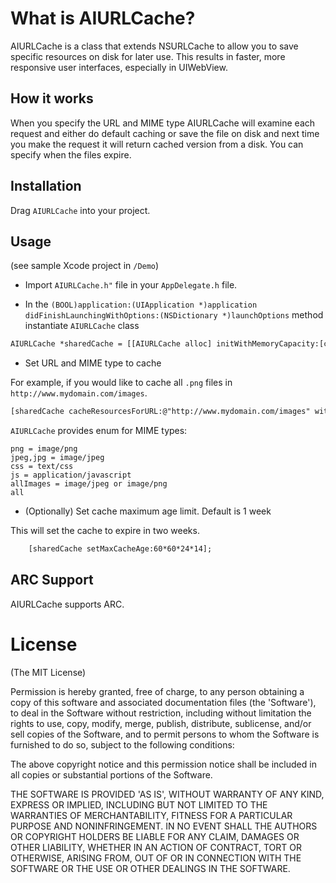 # What is AIURLCache?

AIURLCache is a class that extends NSURLCache to allow you to save specific resources on disk for later use. This results in
faster, more responsive user interfaces, especially in UIWebView.

## How it works 

When you specify the URL and MIME type AIURLCache will examine each request and either do default caching or save the file on disk
and next time you make the request it will return cached version from a disk. You can specify when the files expire. 

## Installation

Drag ```AIURLCache``` into your project. 

## Usage

(see sample Xcode project in ```/Demo```)

* Import ```AIURLCache.h"``` file in your ```AppDelegate.h``` file.

* In the ```(BOOL)application:(UIApplication *)application didFinishLaunchingWithOptions:(NSDictionary *)launchOptions``` method 
instantiate ```AIURLCache``` class
```html
AIURLCache *sharedCache = [[AIURLCache alloc] initWithMemoryCapacity:[capacityInBytes] diskCapacity: [capacityInBytes] diskPath:@"[directoryName]"];
```
* Set URL and MIME type to cache

For example, if you would like to cache all ```.png``` files in ```http://www.mydomain.com/images```. 
```html
[sharedCache cacheResourcesForURL:@"http://www.mydomain.com/images" withMIMEType:png];
```

```AIURLCache``` provides enum for MIME types: 
```
png = image/png
jpeg,jpg = image/jpeg
css = text/css
js = application/javascript
allImages = image/jpeg or image/png 
all
```

* (Optionally) Set cache maximum age limit. Default is 1 week

This will set the cache to expire in two weeks. 
```html
    [sharedCache setMaxCacheAge:60*60*24*14];
```

## ARC Support

AIURLCache supports ARC. 

# License

(The MIT License)

Permission is hereby granted, free of charge, to any person obtaining
a copy of this software and associated documentation files (the
'Software'), to deal in the Software without restriction, including
without limitation the rights to use, copy, modify, merge, publish,
distribute, sublicense, and/or sell copies of the Software, and to
permit persons to whom the Software is furnished to do so, subject to
the following conditions:

The above copyright notice and this permission notice shall be
included in all copies or substantial portions of the Software.

THE SOFTWARE IS PROVIDED 'AS IS', WITHOUT WARRANTY OF ANY KIND,
EXPRESS OR IMPLIED, INCLUDING BUT NOT LIMITED TO THE WARRANTIES OF
MERCHANTABILITY, FITNESS FOR A PARTICULAR PURPOSE AND NONINFRINGEMENT.
IN NO EVENT SHALL THE AUTHORS OR COPYRIGHT HOLDERS BE LIABLE FOR ANY
CLAIM, DAMAGES OR OTHER LIABILITY, WHETHER IN AN ACTION OF CONTRACT,
TORT OR OTHERWISE, ARISING FROM, OUT OF OR IN CONNECTION WITH THE
SOFTWARE OR THE USE OR OTHER DEALINGS IN THE SOFTWARE.